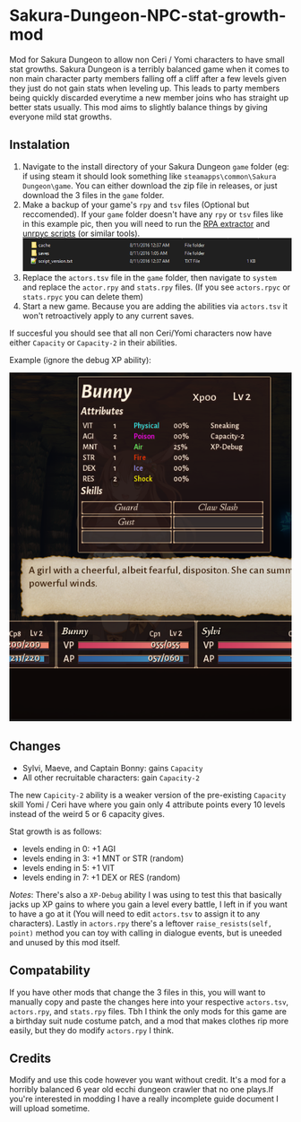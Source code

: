 # Sakura-Dungeon-NPC-stat-growth-mod
Mod for Sakura Dungeon to allow non Ceri / Yomi characters to have small stat growths. Sakura Dungeon is a terribly balanced game when it comes to non main character party members falling off a cliff after a few levels given they just do not gain stats when leveling up. This leads to party members being quickly discarded everytime a new member joins who has straight up better stats usually. This mod aims to slightly balance things by giving everyone mild stat growths.


## Instalation

1. Navigate to the install directory of your Sakura Dungeon `game` folder (eg: if using steam it should look something like `steamapps\common\Sakura Dungeon\game`. You can either download the zip file in releases, or just download the 3 files in the `game` folder.
2. Make a backup of your game's `rpy` and `tsv` files (Optional but reccomended). If your `game` folder doesn't have any `rpy` or `tsv` files like in this example pic, then you will need to run the [RPA extractor](https://iwanplays.itch.io/rpaex) and [unrpyc scripts](https://github.com/CensoredUsername/unrpyc/releases) (or similar tools).
![](https://github.com/Best-by-feb132024/Sakura-Dungeon-NPC-stat-growth-mod/blob/main/img/non%20extracted%20game%20folder.PNG)
3. Replace the `actors.tsv` file in the `game` folder, then navigate to `system` and replace the `actor.rpy` and `stats.rpy` files. (If you see `actors.rpyc` or `stats.rpyc` you can delete them)
4. Start a new game. Because you are adding the abilities via `actors.tsv` it won't retroactively apply to any current saves.

If succesful you should see that all non Ceri/Yomi characters now have either `Capacity` or `Capacity-2` in their abilities.

Example (ignore the debug XP ability):

![example](https://github.com/Best-by-feb132024/Sakura-Dungeon-NPC-stat-growth-mod/blob/main/img/capacity-2%20before.PNG)

## Changes

* Sylvi, Maeve, and Captain Bonny: gains `Capacity`
* All other recruitable characters: gain `Capacity-2`

The new `Capicity-2` ability is a weaker version of the pre-existing `Capacity` skill Yomi / Ceri have where you gain only 4 attribute points every 10 levels instead of the weird 5 or 6 capacity gives.

Stat growth is as follows:
* levels ending in 0: +1 AGI
* levels ending in 3: +1 MNT or STR (random)
* levels ending in 5: +1 VIT
* levels ending in 7: +1 DEX or RES (random)

*Notes*: There's also a `XP-Debug` ability I was using to test this that basically jacks up XP gains to where you gain a level every battle, I left in if you want to have a go at it (You will need to edit `actors.tsv` to assign it to any characters). Lastly in `actors.rpy` there's a leftover `raise_resists(self, point)` method you can toy with calling in dialogue events, but is uneeded and unused by this mod itself.

## Compatability
If you have other mods that change the 3 files in this, you will want to manually copy and paste the changes here into your respective `actors.tsv`, `actors.rpy`, and `stats.rpy` files. Tbh I think the only mods for this game are a birthday suit nude costume patch, and a mod that makes clothes rip more easily, but they do modify `actors.rpy` I think.

## Credits

Modify and use this code however you want without credit. It's a mod for a horribly balanced 6 year old ecchi dungeon crawler that no one plays.If you're interested in modding I have a really incomplete guide document I will upload sometime.
